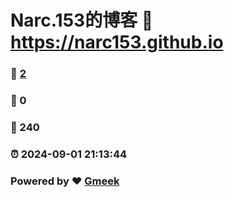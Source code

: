 # Narc.153的博客 :link: https://narc153.github.io 
### :page_facing_up: [2](https://narc153.github.io/tag.html) 
### :speech_balloon: 0 
### :hibiscus: 240 
### :alarm_clock: 2024-09-01 21:13:44 
### Powered by :heart: [Gmeek](https://github.com/Meekdai/Gmeek)
